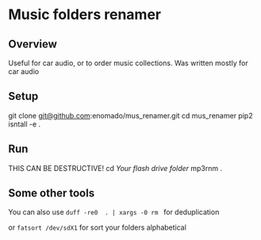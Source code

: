 # Music folders renamer

## Overview
Useful for car audio, or to order music collections.
Was written mostly for car audio

## Setup
  git clone git@github.com:enomado/mus_renamer.git
  cd mus_renamer
  pip2 isntall -e .

## Run
THIS CAN BE DESTRUCTIVE!
  cd *Your flash drive folder*
  mp3rnm .

## Some other tools
You can also use 
```duff -re0  . | xargs -0 rm ```
for deduplication

or ```fatsort /dev/sdX1```
for sort your folders alphabetical
